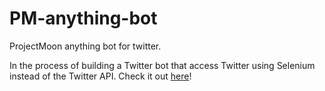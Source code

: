 # PM-anything-bot

ProjectMoon anything bot for twitter. 

In the process of building a Twitter bot that access Twitter using Selenium instead of the Twitter API. Check it out [here](https://github.com/MonoScyron/python-twitter-bot)!
